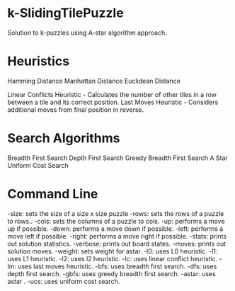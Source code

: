 # k-SlidingTilePuzzle
Solution to k-puzzles using A-star algorithm approach.

# Heuristics 

Hamming Distance 
Manhattan Distance
Euclidean Distance 

Linear Conflicts Heuristic - Calculates the number of other tiles in a row between a tile and its correct position.
Last Moves Heuristic - Considers additional moves from final position in reverse.

# Search Algorithms

Breadth First Search
Depth First Search
Greedy Breadth First Search
A Star
Uniform Cost Search

# Command Line 

-size: sets the size of a size x size puzzle
-rows: sets the rows of a puzzle to rows..
-cols: sets the columns of a puzzle to cols.
-up: performs a move up if possible.
-down: performs a move down if possible.
-left: performs a move left if possible.
-right: performs a move right if possible.
-stats: prints out solution statistics.
-verbose: prints out board states.
-moves: prints out solution moves.
-weight: sets weight for astar.
-l0: uses L0 heuristic.
-l1: uses L1 heuristic.
-l2: uses l2 heuristic.
-lc: uses linear conflict heuristic.
-lm: uses last moves heuristic.
-bfs: uses breadth first search.
-dfs: uses depth first search.
-gbfs: uses greedy breadth first search.
-astar: uses astar .
-ucs: uses uniform cost search.


